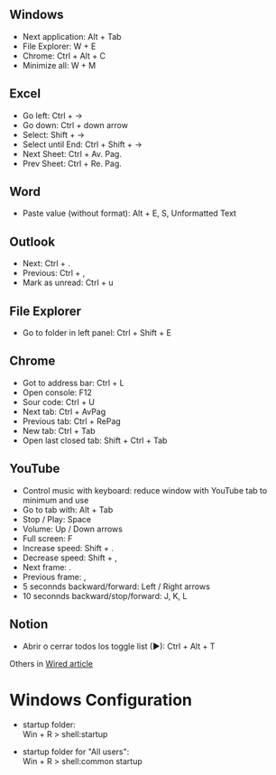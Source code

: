 ## Windows
- Next application: Alt + Tab
- File Explorer: W + E
- Chrome: Ctrl + Alt + C
- Minimize all: W + M

## Excel
- Go left: Ctrl + ->
- Go down: Ctrl + down arrow
- Select: Shift + ->
- Select until End: Ctrl + Shift + ->
- Next Sheet: Ctrl + Av. Pag.
- Prev Sheet: Ctrl + Re. Pag.

## Word
- Paste value (without format): Alt + E, S, Unformatted Text

## Outlook
- Next: Ctrl + .
- Previous: Ctrl + ,
- Mark as unread: Ctrl + u

## File Explorer
- Go to folder in left panel: Ctrl + Shift + E

## Chrome
- Got to address bar: Ctrl + L
- Open console: F12
- Sour code: Ctrl + U
- Next tab: Ctrl + AvPag
- Previous tab: Ctrl + RePag
- New tab: Ctrl + Tab
- Open last closed tab: Shift + Ctrl + Tab

## YouTube
- Control music with keyboard: reduce window with YouTube tab to minimum and use
- Go to tab with: Alt + Tab
- Stop / Play: Space
- Volume: Up / Down arrows
- Full screen: F
- Increase speed: Shift + .
- Decrease speed: Shift + ,
- Next frame: .
- Previous frame: ,
- 5 seconnds backward/forward: Left / Right arrows
- 10 seconnds backward/stop/forward: J, K, L

## Notion
- Abrir o cerrar todos los toggle list (▶): Ctrl + Alt + T

Others in [Wired article](https://www.wired.com/story/do-everything-faster-keyboard-shortcuts-tricks-tips/)


# Windows Configuration
- startup folder:  
  Win + R > shell:startup

- startup folder for "All users":  
  Win + R > shell:common startup
  
  
